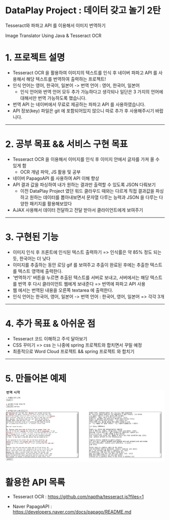 # DataPlay Project : 데이터 갖고 놀기 2탄
Tesseract와 파파고 API 를 이용해서 이미지 번역하기

Image Translator Using Java & Tesseract OCR

# **1. 프로젝트 설명**
- Tesseract OCR 을 활용하여 이미지의 텍스트를 인식 후 네이버 파파고 API 를 사용해서 해당 텍스트를 번역하여 출력하는 프로젝트!
- 인식 언어는 영어, 한국어, 일본어 -> 번역 언어 : 영어, 한국어, 일본어
  - 인식 언어와 번역 언어 모두 추가 가능하다고 생각되나 일단은 3 가지의 언어에 대해서만 번역 가능하도록 했습니다.
- 번역 API 는 네이버에서 무료로 제공하는 파파고 API 를 사용하였습니다.
- API 정보(key) 파일은 git 에 포함되어있지 않으니 따로 추가 후 사용해주시기 바랍니다.

<hr>

# **2. 공부 목표 && 서비스 구현 목표**
- Tesseract OCR 을 이용해서 이미지를 인식 후 이미지 안에서 글자를 가져 올 수 있게 함
  - OCR 개념 파악, JS 활용 및 공부
- 네이버 PapagoAPI 를 사용하여 API 이해 향상
- API 결과 값을 파싱하여 내가 원하는 결과만 출력할 수 있도록 JSON 다뤄보기
  - 이전 DataPlay Project 였던 워드 클라우드 때와는 다르게 직접 결과값을 파싱하고 원하는 데이터를 뽑아내보면서 문자열 다루는 능력과 JSON 을 다루는 다양한 패키지를 활용해보았다
- AJAX 사용해서 데이터 전달하고 전달 받아서 클라이언트에게 보여주기
<hr/>

# **3. 구현된 기능**
- 이미지 인식 후 프론트에 인식된 텍스트 출력하기 => 인식률은 약 85% 정도 되는듯, 한국어는 더 낮다
- 이미지를 추출하는 동안 로딩 gif 를 보여주고 추출이 완료된 후에는 추출한 텍스트를 텍스트 영역에 출력한다.
- '번역하기' 버튼을 누르면 추출된 텍스트를 서버로 보내고, 서버에서는 해당 텍스트를 번역 후 다시 클라이언트 웹에게 보내준다 => 번역에 파파고 API 사용
- 웹 에서는 번역된 내용을 오른쪽 textarea 에 출력한다.
- 인식 언어는 한국어, 영어, 일본어 -> 번역 언어 : 한국어, 영어, 일본어 => 각각 3개


<hr>

# **4. 추가 목표 & 아쉬운 점**
- Tesseract 코드 이해하고 주석 달아보기
- CSS 꾸미기 => css 는 나중에 spring 프로젝트와 합치면서 꾸밀 예정
- 최종적으로 Word Cloud 프로젝트 && spring 프로젝트 와 합치기

<hr>

# **5. 만들어본 예제**
![](example/example.png)

# 활용한 API 목록
- Tesseract OCR : https://github.com/naptha/tesseract.js?files=1

- Naver PapagoAPI : https://developers.naver.com/docs/papago/README.md